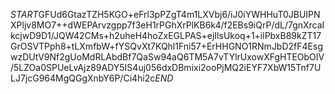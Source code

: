 $START$GFUd6GtazTZH5KGO+eFrl3pPZgT4m1LXVbj6/iJ0iYWHHuT0JBUIPNXPljv8MO7++dWEPArvzgpp7f3eH1rPGhXrPlKB6k4/f2EBs9iQrP/dL/7gnXrcaIkcjwD9D1/JQW42CMs+h2uheH4hoZxEGLPAS+ejIlsUkoq+1+ilPbxB89kZT17GrOSVTPph8+tLXmfbW+fYSQvXt7KQhl1Fni57+ErHHGNO1RNmJbD2fF4EsgwzDUtV9Nf2gUoMdRLAbdBf7QaSw94aQ6TM5A7vTYlrUxowXFgHTEObOIV/5LZOa0SPUeLvAjz89ADY5IS4uj056dxDBmixi2ooPjMQ2iEYF7XbW15Tnf7ULJ7jcG964MgQGgXnbY6P/Ci4hi2c$END$